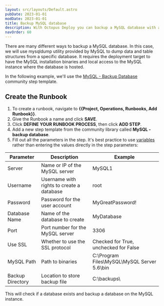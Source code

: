 ```yaml
---
layout: src/layouts/Default.astro
pubDate: 2023-01-01
modDate: 2023-01-01
title: Backup MySQL database
description: With Octopus Deploy you can backup a MySQL database with a Runbook
navOrder: 60
---
```


There are many different ways to backup a MySQL database. In this case, we will use mysqldump utility provided by MySQL to dump data and table structures from a specific database. It requires the deployment target to have the MySQL installation binaries and local access to the MySQL instance where the database is hosted.

In the following example, we'll use the [MySQL - Backup Database](https://library.octopus.com/step-templates/4fa6d062-d4da-4a02-849e-dec804554453/actiontemplate-mysql-backup-database) community step template.


## Create the Runbook

1. To create a runbook, navigate to **{{Project, Operations, Runbooks, Add Runbook}}**.
2. Give the Runbook a name and click **SAVE**.
3. Click **DEFINE YOUR RUNBOOK PROCESS**, then click **ADD STEP**.
4. Add a new step template from the community library called **MySQL - backup database**.
5. Fill out all the parameters in the step. It's best practice to use [variables](/docs/projects/variables/) rather than entering the values directly in the step parameters:

| Parameter  | Description | Example |
| ------------- | ------------- | ------------- |
| Server | Name or IP of the MySQL server | MySQL1 |
| Username | Username with rights to create a database | root |
| Password | Password for the user account | MyGreatPassword! |
| Database Name | Name of the database to create | MyDatabase |
| Port | Port number for the MySQL server | 3306 |
| Use SSL | Whether to use the SSL protocol | Checked for True, unchecked for False |
| MySQL Path | Path to binaries | C:\Program Files\MySQL\MySQL Server 5.6\bin |
| Backup Directory | Location to store backup file | C:\backups\ |

This will check if a database exists and backup a database on the MySQL instance.
